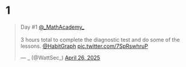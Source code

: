 # 1

<blockquote class="twitter-tweet"><p lang="en" dir="ltr">Day #1 <a href="https://twitter.com/_MathAcademy_?ref_src=twsrc%5Etfw">@_MathAcademy_</a> <br><br>3 hours total to complete the diagnostic test and do some of the lessons. <a href="https://twitter.com/HabitGraph?ref_src=twsrc%5Etfw">@HabitGraph</a> <a href="https://t.co/7SpRswhruP">pic.twitter.com/7SpRswhruP</a></p>&mdash; _ (@WattSec_) <a href="https://twitter.com/WattSec_/status/1915951041956192678?ref_src=twsrc%5Etfw">April 26, 2025</a></blockquote> 

